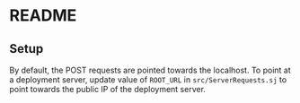 # README 

## Setup

By default, the POST requests are pointed towards the localhost. To point at a deployment server, update value
of `ROOT_URL` in `src/ServerRequests.sj` to point towards the public IP of the deployment server. 